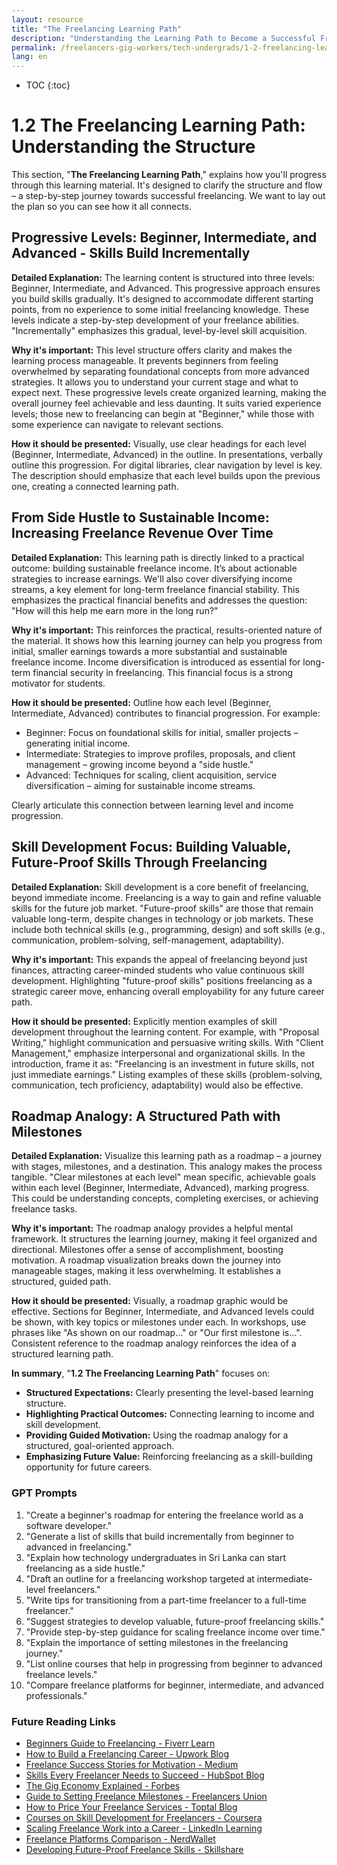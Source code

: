 ```yaml
---
layout: resource
title: "The Freelancing Learning Path"
description: "Understanding the Learning Path to Become a Successful Freelancer."
permalink: /freelancers-gig-workers/tech-undergrads/1-2-freelancing-learning-path/
lang: en
---
```


* TOC
{:toc}

# 1.2 The Freelancing Learning Path:  Understanding the Structure

This section, "**The Freelancing Learning Path**," explains how you'll progress through this learning material.  It's designed to clarify the structure and flow – a step-by-step journey towards successful freelancing.  We want to lay out the plan so you can see how it all connects.

## Progressive Levels: Beginner, Intermediate, and Advanced - Skills Build Incrementally

**Detailed Explanation:**  The learning content is structured into three levels: Beginner, Intermediate, and Advanced.  This progressive approach ensures you build skills gradually.  It's designed to accommodate different starting points, from no experience to some initial freelancing knowledge.  These levels indicate a step-by-step development of your freelance abilities.  "Incrementally" emphasizes this gradual, level-by-level skill acquisition.

**Why it's important:**  This level structure offers clarity and makes the learning process manageable. It prevents beginners from feeling overwhelmed by separating foundational concepts from more advanced strategies.  It allows you to understand your current stage and what to expect next.  These progressive levels create organized learning, making the overall journey feel achievable and less daunting.  It suits varied experience levels; those new to freelancing can begin at "Beginner," while those with some experience can navigate to relevant sections.

**How it should be presented:**  Visually, use clear headings for each level (Beginner, Intermediate, Advanced) in the outline.  In presentations, verbally outline this progression.  For digital libraries, clear navigation by level is key.  The description should emphasize that each level builds upon the previous one, creating a connected learning path.

## From Side Hustle to Sustainable Income:  Increasing Freelance Revenue Over Time

**Detailed Explanation:**  This learning path is directly linked to a practical outcome: building sustainable freelance income.  It’s about actionable strategies to increase earnings. We'll also cover diversifying income streams, a key element for long-term freelance financial stability.  This emphasizes the practical financial benefits and addresses the question: "How will this help me earn more in the long run?"

**Why it's important:**  This reinforces the practical, results-oriented nature of the material.  It shows how this learning journey can help you progress from initial, smaller earnings towards a more substantial and sustainable freelance income.  Income diversification is introduced as essential for long-term financial security in freelancing.  This financial focus is a strong motivator for students.

**How it should be presented:**  Outline how each level (Beginner, Intermediate, Advanced) contributes to financial progression.  For example:

* Beginner: Focus on foundational skills for initial, smaller projects – generating initial income.
* Intermediate:  Strategies to improve profiles, proposals, and client management – growing income beyond a "side hustle."
* Advanced:  Techniques for scaling, client acquisition, service diversification – aiming for sustainable income streams.

Clearly articulate this connection between learning level and income progression.

## Skill Development Focus:  Building Valuable, Future-Proof Skills Through Freelancing

**Detailed Explanation:**  Skill development is a core benefit of freelancing, beyond immediate income.  Freelancing is a way to gain and refine valuable skills for the future job market.  "Future-proof skills" are those that remain valuable long-term, despite changes in technology or job markets.  These include both technical skills (e.g., programming, design) and soft skills (e.g., communication, problem-solving, self-management, adaptability).

**Why it's important:**  This expands the appeal of freelancing beyond just finances, attracting career-minded students who value continuous skill development.  Highlighting "future-proof skills" positions freelancing as a strategic career move, enhancing overall employability for any future career path.

**How it should be presented:**  Explicitly mention examples of skill development throughout the learning content.  For example, with "Proposal Writing," highlight communication and persuasive writing skills.  With "Client Management," emphasize interpersonal and organizational skills.  In the introduction, frame it as: "Freelancing is an investment in future skills, not just immediate earnings."  Listing examples of these skills (problem-solving, communication, tech proficiency, adaptability) would also be effective.

## Roadmap Analogy:  A Structured Path with Milestones

**Detailed Explanation:**  Visualize this learning path as a roadmap – a journey with stages, milestones, and a destination.  This analogy makes the process tangible.  "Clear milestones at each level" mean specific, achievable goals within each level (Beginner, Intermediate, Advanced), marking progress.  This could be understanding concepts, completing exercises, or achieving freelance tasks.

**Why it's important:**  The roadmap analogy provides a helpful mental framework.  It structures the learning journey, making it feel organized and directional.  Milestones offer a sense of accomplishment, boosting motivation.  A roadmap visualization breaks down the journey into manageable stages, making it less overwhelming.  It establishes a structured, guided path.

**How it should be presented:**  Visually, a roadmap graphic would be effective.  Sections for Beginner, Intermediate, and Advanced levels could be shown, with key topics or milestones under each.  In workshops, use phrases like "As shown on our roadmap…" or "Our first milestone is…".  Consistent reference to the roadmap analogy reinforces the idea of a structured learning path.

**In summary**, "**1.2 The Freelancing Learning Path**" focuses on:

* **Structured Expectations:**  Clearly presenting the level-based learning structure.
* **Highlighting Practical Outcomes:** Connecting learning to income and skill development.
* **Providing Guided Motivation:**  Using the roadmap analogy for a structured, goal-oriented approach.
* **Emphasizing Future Value:**  Reinforcing freelancing as a skill-building opportunity for future careers.


### **GPT Prompts**

1. "Create a beginner's roadmap for entering the freelance world as a software developer."
2. "Generate a list of skills that build incrementally from beginner to advanced in freelancing."
3. "Explain how technology undergraduates in Sri Lanka can start freelancing as a side hustle."
4. "Draft an outline for a freelancing workshop targeted at intermediate-level freelancers."
5. "Write tips for transitioning from a part-time freelancer to a full-time freelancer."
6. "Suggest strategies to develop valuable, future-proof freelancing skills."
7. "Provide step-by-step guidance for scaling freelance income over time."
8. "Explain the importance of setting milestones in the freelancing journey."
9. "List online courses that help in progressing from beginner to advanced freelance levels."
10. "Compare freelance platforms for beginner, intermediate, and advanced professionals."


### **Future Reading Links**

- [Beginners Guide to Freelancing - Fiverr Learn](https://learn.fiverr.com/)
- [How to Build a Freelancing Career - Upwork Blog](https://www.upwork.com/resources/)
- [Freelance Success Stories for Motivation - Medium](https://medium.com/topic/freelancing)
- [Skills Every Freelancer Needs to Succeed - HubSpot Blog](https://blog.hubspot.com/)
- [The Gig Economy Explained - Forbes](https://www.forbes.com/sites/gigeconomy/)
- [Guide to Setting Freelance Milestones - Freelancers Union](https://www.freelancersunion.org/)
- [How to Price Your Freelance Services - Toptal Blog](https://www.toptal.com/)
- [Courses on Skill Development for Freelancers - Coursera](https://www.coursera.org/)
- [Scaling Freelance Work into a Career - LinkedIn Learning](https://www.linkedin.com/learning/)
- [Freelance Platforms Comparison - NerdWallet](https://www.nerdwallet.com/)
- [Developing Future-Proof Freelance Skills - Skillshare](https://www.skillshare.com/)
